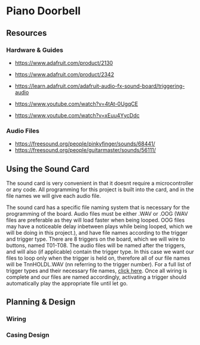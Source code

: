 # Piano Doorbell

## Resources

### Hardware & Guides

- https://www.adafruit.com/product/2130
- https://www.adafruit.com/product/2342

- https://learn.adafruit.com/adafruit-audio-fx-sound-board/triggering-audio
- https://www.youtube.com/watch?v=4tAt-0UgqCE
- https://www.youtube.com/watch?v=xEuu4YycDdc

### Audio Files

- https://freesound.org/people/pinkyfinger/sounds/68441/
- https://freesound.org/people/guitarmaster/sounds/56111/

## Using the Sound Card
The sound card is very convenient in that it doesnt require a microcontroller or any code. All programming for this project is built into the card, and in the file names we will give each audio file.

The sound card has a specific file naming system that is necessary for the programming of the board. Audio files must be either .WAV or .OOG (WAV files are preferable as they will load faster when being looped. OOG files may have a noticeable delay inbetween plays while being looped, which we will be doing in this project.), and have file names according to the trigger and trigger type. There are 8 triggers on the board, which we will wire to buttons, named T01-T08. The audio files will be named after the triggers, and will also (if applicable) contain the trigger type. In this case we want our files to loop only when the trigger is held on, therefore all of our file names will be TnnHOLDL.WAV (nn referring to the trigger number). For a full list of trigger types and their necessary file names, [click here](https://learn.adafruit.com/adafruit-audio-fx-sound-board/triggering-audio#trigger-types-2914623). Once all wiring is complete and our files are named accordingly, activating a trigger should automatically play the appropriate file until let go.

## Planning & Design

### Wiring

### Casing Design



